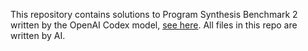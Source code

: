 This repository contains solutions to Program Synthesis Benchmark 2 written by the OpenAI Codex model, [see here](https://github.com/vadim0x60/nl2ml-codex). All files in this repo are written by AI.
